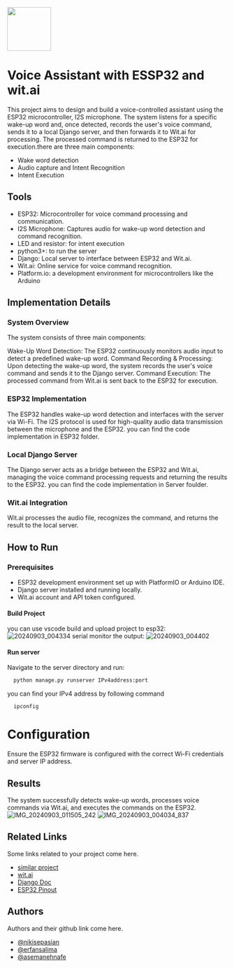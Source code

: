 
<img src="https://github.com/user-attachments/assets/ddb1306b-9592-427d-9dc0-a8d04ecd842b" width="100" height="100"/>

# Voice Assistant with ESSP32 and wit.ai

This project aims to design and build a voice-controlled assistant using the ESP32 microcontroller, I2S microphone. The system listens for a specific wake-up word and, once detected, records the user's voice command, sends it to a local Django server, and then forwards it to Wit.ai for processing. The processed command is returned to the ESP32 for execution.there are three main components:
- Wake word detection
- Audio capture and Intent Recognition
- Intent Execution


## Tools
- ESP32: Microcontroller for voice command processing and communication.
- I2S Microphone: Captures audio for wake-up word detection and command recognition.
- LED and resistor: for intent execution
- python3+: to run the server
- Django: Local server to interface between ESP32 and Wit.ai.
- Wit.ai: Online service for voice command recognition.
- Platform.io: a development environment for microcontrollers like the Arduino

## Implementation Details
### System Overview
The system consists of three main components:

Wake-Up Word Detection: The ESP32 continuously monitors audio input to detect a predefined wake-up word.
Command Recording & Processing: Upon detecting the wake-up word, the system records the user's voice command and sends it to the Django server.
Command Execution: The processed command from Wit.ai is sent back to the ESP32 for execution.

### ESP32 Implementation
The ESP32 handles wake-up word detection and interfaces with the server via Wi-Fi. The I2S protocol is used for high-quality audio data transmission between the microphone and the ESP32. you can find the code implementation in ESP32 folder.

### Local Django Server
The Django server acts as a bridge between the ESP32 and Wit.ai, managing the voice command processing requests and returning the results to the ESP32. you can find the code implementation in Server foulder.

### Wit.ai Integration
Wit.ai processes the audio file, recognizes the command, and returns the result to the local server.

## How to Run
### Prerequisites
- ESP32 development environment set up with PlatformIO or Arduino IDE.
- Django server installed and running locally.
- Wit.ai account and API token configured.

#### Build Project
you can use vscode build and upload project to esp32:
![20240903_004334](https://github.com/user-attachments/assets/531cc988-5456-4979-8656-851b30bd35b7)
serial monitor the output:
![20240903_004402](https://github.com/user-attachments/assets/79fa5d42-a69a-44cb-9cfc-d62085bd94bc)

#### Run server
Navigate to the server directory and run:
```bash
  python manage.py runserver IPv4address:port
```
you can find your IPv4 address by following command
```bash
  ipconfig
```
# Configuration
Ensure the ESP32 firmware is configured with the correct Wi-Fi credentials and server IP address.


## Results
The system successfully detects wake-up words, processes voice commands via Wit.ai, and executes the commands on the ESP32.
![IMG_20240903_011505_242](https://github.com/user-attachments/assets/49147938-3027-42c8-8105-403b21b7fe67)
![IMG_20240903_004034_837](https://github.com/user-attachments/assets/954f3aec-e405-4ac4-8fd0-63defa5a812c)


## Related Links
Some links related to your project come here.
- [similar project](https://github.com/atomic14/diy-alexa?tab=readme-ov-file)
- [wit.ai](https://wit.ai/)
- [Django Doc](https://docs.djangoproject.com/en/5.0/)
- [ESP32 Pinout](https://randomnerdtutorials.com/esp32-pinout-reference-gpios/)


## Authors
Authors and their github link come here.
- [@nikisepasian](https://github.com/NikiSP)
- [@erfansalima](https://github.com/erfansalima)
- [@asemanehnafe](https://github.com/asemanehnafe)


